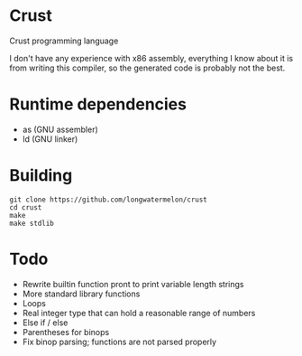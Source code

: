 # Crust

Crust programming language

I don't have any experience with x86 assembly, everything I know about it is from writing this compiler, so the generated code is probably not the best.

# Runtime dependencies
* as (GNU assembler)
* ld (GNU linker)

# Building
```
git clone https://github.com/longwatermelon/crust
cd crust
make
make stdlib
```

# Todo
* Rewrite builtin function pront to print variable length strings
* More standard library functions
* Loops
* Real integer type that can hold a reasonable range of numbers
* Else if / else
* Parentheses for binops
* Fix binop parsing; functions are not parsed properly

